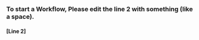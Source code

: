 ### To start a Workflow, Please edit the line 2 with something (like a space).
#### [Line 2]          
